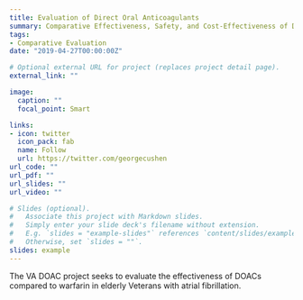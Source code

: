 ```yaml
---
title: Evaluation of Direct Oral Anticoagulants
summary: Comparative Effectiveness, Safety, and Cost-Effectiveness of DOACs vs. Warfarin
tags:
- Comparative Evaluation
date: "2019-04-27T00:00:00Z"

# Optional external URL for project (replaces project detail page).
external_link: ""

image:
  caption: ""
  focal_point: Smart

links:
- icon: twitter
  icon_pack: fab
  name: Follow
  url: https://twitter.com/georgecushen
url_code: ""
url_pdf: ""
url_slides: ""
url_video: ""

# Slides (optional).
#   Associate this project with Markdown slides.
#   Simply enter your slide deck's filename without extension.
#   E.g. `slides = "example-slides"` references `content/slides/example-slides.md`.
#   Otherwise, set `slides = ""`.
slides: example
---
```


The VA DOAC project seeks to evaluate the effectiveness of DOACs compared to warfarin in elderly Veterans with atrial fibrillation. 
